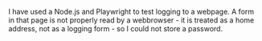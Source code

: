 I have used a Node.js and Playwright to test logging to a webpage. A form in that page is not properly read by a webbrowser - it is treated as a home address, not as a logging form - so I could not store a password.
